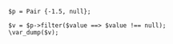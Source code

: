 ```basic-usage.hack
$p = Pair {-1.5, null};

$v = $p->filter($value ==> $value !== null);
\var_dump($v);
```
